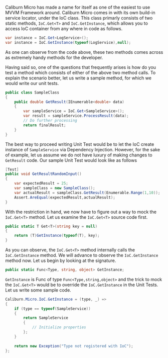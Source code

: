 Caliburn Micro has made a name for itself as one of the easiest to use MVVM Framework around. Caliburn Micro comes in with its own build-in service locator, under the IoC class. This class primarly consists of two static methods, `IoC.Get<T>` and `IoC.GetInstance`, which allows you to access IoC container from any where in code as follows.

```csharp
var instance = IoC.Get<LogService>();
var instance = IoC.GetInstance(typeof(LogService),null);
```

As one can observe from the code above, these two methods comes across as extremely handy methods for the developer.

Having said so, one of the questions that frequently arises is how do you test a method which consists of either of the above two method calls. To explain the scenario better, let us write a sample method, for which we would write our unit tests. 


```csharp
public class SampleClass
{
    public double GetResult(IEnumerable<double> data)
    {
        var sampleService = IoC.Get<SampleService>();
        var result = sampleService.ProcessResult(data);
        // Do further processing
        return finalResult;
    }
}
```

The best way to proceed writing Unit Test would be to let the IoC create instance of `SampleService` via Dependency Injection. However, for the sake of example, let us assume we do not have luxury of making changes to `GetResult` code. Our sample Unit Test would look like as follows

```csharp
[Test]
public void GetResultRandomInput()
{
    var expectedResult = 25;
    var sampleClass = new SampleClass();
    var actualResult = sampleClass.GetResult(Enumerable.Range(1,10));
    Assert.AreEqual(expectedResult,actualResult);
}
```

With the restriction in hand, we now have to figure out a way to mock the `IoC.Get<T>` method. Let us examine the `IoC.Get<T>` source code first.

```csharp
public static T Get<T>(string key = null)
{
    return (T)GetInstance(typeof(T), key);
}
```

As you can observe, the `IoC.Get<T>` method internally calls the `IoC.GetInstance` method. We will advance to observe the `IoC.GetInstance` method now. Let us begin by looking at the signature.

```csharp
public static Func<Type, string, object> GetInstance;
```

`GetInstance` is Func of type `Func<Type,string,object>` and the trick to mock the `IoC.Get<T>` would be to override the `IoC.GetInstance` in the Unit Tests. Let us write some sample code.

```csharp
Caliburn.Micro.IoC.GetInstance = (type, _) =>
{
    if (type == typeof(SampleService))
    {
        return SampleService
        {
            // Initialize properties
        };
    }
    
    return new Exception("Type not registered with IoC");
};
```